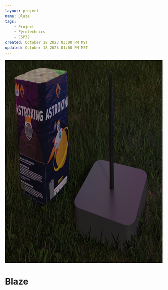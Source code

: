 ```yaml
---
layout: project
name: Blaze
tags: 
    - Project 
    - Pyrotechnics 
    - ESP32
created: October 18 2023 03:00 PM MST
updated: October 18 2023 01:00 PM MST
---
```


<img src="/assets/img/blaze/blaze.png" id="main-image" height="650">
<h1 id="main-title">Blaze</h1>
<div class="moveable-element line-with-circles">
    <div class="circle left-circle"></div>
    <div class="line"></div>
    <div class="circle right-circle"></div>
</div>